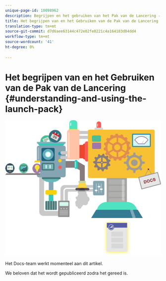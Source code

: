 ```yaml
---
unique-page-id: 10098962
description: Begrijpen en het gebruiken van het Pak van de Lancering - Marketo Docs - de Documentatie van het Product
title: Het begrijpen van en het Gebruiken van de Pak van de Lancering
translation-type: tm+mt
source-git-commit: d7d6aee63144c472e02fe0221c4a164183d04dd4
workflow-type: tm+mt
source-wordcount: '41'
ht-degree: 0%

---
```



# Het begrijpen van en het Gebruiken van de Pak van de Lancering {#understanding-and-using-the-launch-pack}

![](assets/coming-soon.png)

Het Docs-team werkt momenteel aan dit artikel.

We beloven dat het wordt gepubliceerd zodra het gereed is.
